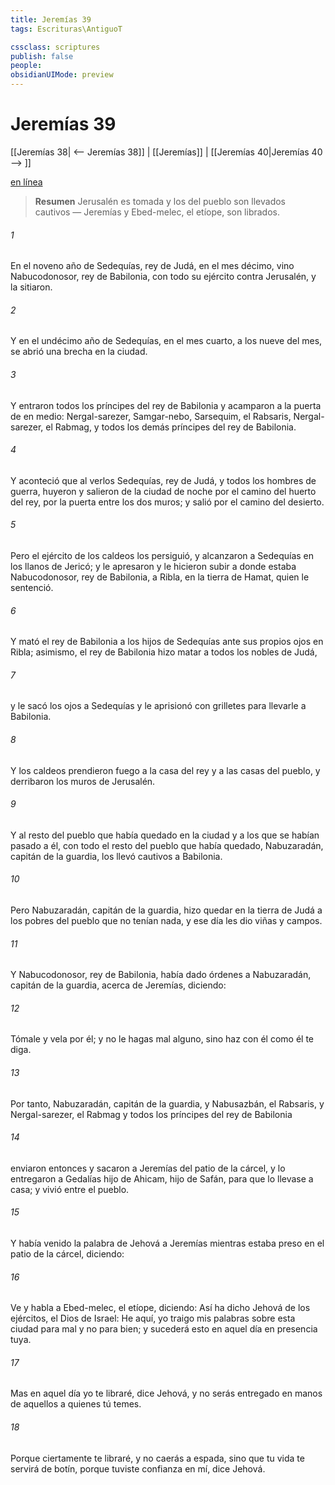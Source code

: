 ```yaml
---
title: Jeremías 39
tags: Escrituras\AntiguoT

cssclass: scriptures
publish: false
people:
obsidianUIMode: preview
---
```


# Jeremías 39
[[Jeremías 38| <-- Jeremías 38]] | [[Jeremías]] | [[Jeremías 40|Jeremías 40 --> ]]

[en línea](https://churchofjesuschrist.org/study/scriptures/ot/jer/39?lang=spa)

> __Resumen__
Jerusalén es tomada y los del pueblo son llevados cautivos — Jeremías y Ebed-melec, el etíope, son librados.

###### 1 
En el noveno año de Sedequías, rey de Judá, en el mes décimo, vino Nabucodonosor, rey de Babilonia, con todo su ejército contra Jerusalén, y la sitiaron.

###### 2 
Y en el undécimo año de Sedequías, en el mes cuarto, a los nueve  del mes, se abrió una brecha en la ciudad.

###### 3 
Y entraron todos los príncipes del rey de Babilonia y acamparon a la puerta de en medio: Nergal-sarezer, Samgar-nebo, Sarsequim, el Rabsaris, Nergal-sarezer, el Rabmag, y todos los demás príncipes del rey de Babilonia.

###### 4 
Y aconteció que al verlos Sedequías, rey de Judá, y todos los hombres de guerra, huyeron y salieron de la ciudad de noche por el camino del huerto del rey, por la puerta entre los dos muros; y salió  por el camino del desierto.

###### 5 
Pero el ejército de los caldeos los persiguió, y alcanzaron a Sedequías en los llanos de Jericó; y le apresaron y le hicieron subir a donde estaba Nabucodonosor, rey de Babilonia, a Ribla, en la tierra de Hamat, quien le sentenció.

###### 6 
Y mató el rey de Babilonia a los hijos de Sedequías ante sus propios ojos en Ribla; asimismo, el rey de Babilonia hizo matar a todos los nobles de Judá,

###### 7 
y le sacó los ojos a Sedequías y le aprisionó con grilletes para llevarle a Babilonia.

###### 8 
Y los caldeos prendieron fuego a la casa del rey y a las casas del pueblo, y derribaron los muros de Jerusalén.

###### 9 
Y al resto del pueblo que había quedado en la ciudad y a los que se habían pasado a él, con todo el resto del pueblo que había quedado, Nabuzaradán, capitán de la guardia, los llevó cautivos a Babilonia.

###### 10 
Pero Nabuzaradán, capitán de la guardia, hizo quedar en la tierra de Judá a los pobres del pueblo que no tenían nada, y ese día les dio viñas y campos.

###### 11 
Y Nabucodonosor, rey de Babilonia, había dado órdenes a Nabuzaradán, capitán de la guardia, acerca de Jeremías, diciendo:

###### 12 
Tómale y vela por él; y no le hagas mal alguno, sino haz con él como él te diga.

###### 13 
Por tanto, Nabuzaradán, capitán de la guardia, y Nabusazbán, el Rabsaris, y Nergal-sarezer, el Rabmag y todos los príncipes del rey de Babilonia

###### 14 
enviaron entonces y sacaron a Jeremías del patio de la cárcel, y lo entregaron a Gedalías hijo de Ahicam, hijo de Safán, para que lo llevase a casa; y vivió entre el pueblo.

###### 15 
Y había venido la palabra de Jehová a Jeremías mientras estaba preso en el patio de la cárcel, diciendo:

###### 16 
Ve y habla a Ebed-melec, el etíope, diciendo: Así ha dicho Jehová de los ejércitos, el Dios de Israel: He aquí, yo traigo mis palabras sobre esta ciudad para mal y no para bien; y sucederá esto en aquel día en presencia tuya.

###### 17 
Mas en aquel día yo te libraré, dice Jehová, y no serás entregado en manos de aquellos a quienes tú temes.

###### 18 
Porque ciertamente te libraré, y no caerás a espada, sino que tu vida te servirá de botín, porque tuviste confianza en mí, dice Jehová.

